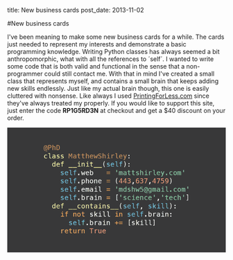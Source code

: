 title: New business cards
post_date: 2013-11-02

#New business cards

I've been meaning to make some new business cards for a while. The cards just needed to represent my interests and demonstrate a basic programming knowledge. Writing Python classes has always seemed a bit anthropomorphic, what with all the references to ´self´. I wanted to write some code that is both valid and functional in the sense that a non-programmer could still contact me. With that in mind I've created a small class that represents myself, and contains a small brain that keeps adding new skills endlessly. Just like my actual brain though, this one is easily cluttered with nonsense. Like always I used [PrintingForLess.com](http://www.printingforless.com/) since they've always treated my properly. If you would like to support this site, just enter the code **RP1G5RD3N** at checkout and get a $40 discount on your order.  

![](uploads/2013/10/businesscard.png)